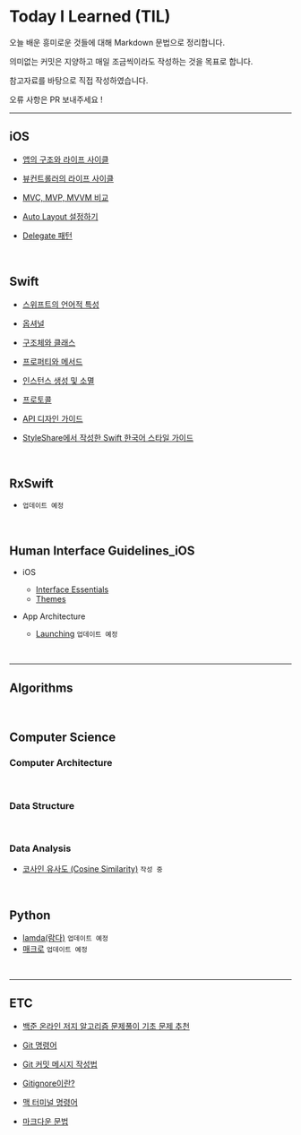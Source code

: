 # Today I Learned (TIL)

오늘 배운 흥미로운 것들에 대해 Markdown 문법으로 정리합니다. 

의미없는 커밋은 지양하고 매일 조금씩이라도 작성하는 것을 목표로 합니다.

참고자료를 바탕으로 직접 작성하였습니다.

오류 사항은 PR 보내주세요 !

---

## iOS
  - [앱의 구조와 라이프 사이클](./iOS/AppStructure,%20AppLifeCycle.md)
  
  - [뷰컨트롤러의 라이프 사이클](./iOS/ViewController%20Life%20Cycle.md)

  - [MVC, MVP, MVVM 비교](./iOS/MVC,%20MVP,%20MVVM.md)

  - [Auto Layout 설정하기](./iOS/Auto%20Layout.md)
  
  - [Delegate 패턴](./iOS/Delegate%20Pattern.md)

<br>

## Swift
  - [스위프트의 언어적 특성](./Swift/About%20Swift.md)
  
  - [옵셔널](./Swift/Optionals.md)

  - [구조체와 클래스](./Swift/Struct,%20Class.md)
  
  - [프로퍼티와 메서드](./Swift/Property.md)
  
  - [인스턴스 생성 및 소멸](./Swift/Instance.md)

  - [프로토콜](./Swift/Protocol.md)
  
  - [API 디자인 가이드](./Swift/API%20Design%20Guidelines.md)
  
  - [StyleShare에서 작성한 Swift 한국어 스타일 가이드](./Swift/Swift%20Style%20Guide%20by%20StyleShare.md)

<br>

## RxSwift
  - `업데이트 예정`

<br>

## Human Interface Guidelines_iOS
  - iOS
    - [Interface Essentials](./HIG_iOS/1-1.Interface%20Essentials.md)
    - [Themes](./HIG_iOS/1-2.Themes.md)
  
  - App Architecture
    - [Launching](./HIG_iOS/2-1.Launching.md) `업데이트 예정`

<br>

---

## Algorithms

<br>

## Computer Science
### Computer Architecture

<br>

### Data Structure

<br>

### Data Analysis
  - [코사인 유사도 (Cosine Similarity)](./DataAnalysis/Cosine%20Similarity.md) `작성 중`

<br>

## Python
  - [lamda(람다)](./Python/lamda.md) `업데이트 예정`
  - [매크로](./Python/macro.md) `업데이트 예정`

<br>

---

## ETC
  - [백준 온라인 저지 알고리즘 문제풀이 기초 문제 추천](./ETC/BOJ%20PS.md)
  
  - [Git 명령어](./ETC/Git%20Commit%20Message.md)
  
  - [Git 커밋 메시지 작성법](./ETC/Git%20Command%20Line.md)
  
  - [Gitignore이란?](./ETC/Gitignore.md)
  
  - [맥 터미널 명령어](./ETC/Mac%20Terminal%20Command.md)
  
  - [마크다운 문법](./ETC/Markdown.md)
